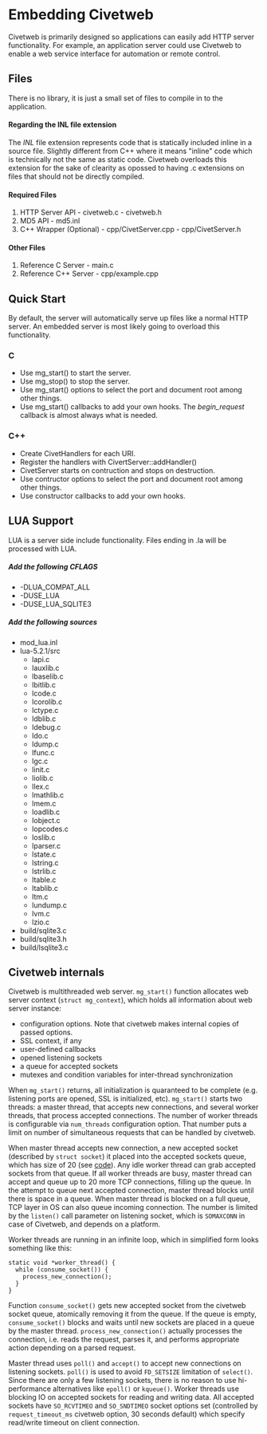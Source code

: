 Embedding Civetweb
=========

Civetweb is primarily designed so applications can easily add HTTP server functionality.  For example, an application server could use Civetweb to enable a web service interface for automation or remote control.

Files
------

There is no library, it is just a small set of files to compile in to the application.

#### Regarding the INL file extension
The *INL* file extension represents code that is statically included inline in a source file.  Slightly different from C++ where it means "inline" code which is technically not the same as static code. Civetweb overloads this extension for the sake of clearity as opossed to having .c extensions on files that should not be directly compiled.

#### Required Files

  1. HTTP Server API
    - civetweb.c
    - civetweb.h
  2. MD5 API
    - md5.inl
  3. C++ Wrapper (Optional)
    - cpp/CivetServer.cpp
    - cpp/CivetServer.h

#### Other Files

  1. Reference C Server
    - main.c
  2. Reference C++ Server
    - cpp/example.cpp

Quick Start
------

By default, the server will automatically serve up files like a normal HTTP server.  An embedded server is most likely going to overload this functionality.

### C
  - Use mg_start() to start the server.
  - Use mg_stop() to stop the server.
  - Use mg_start() options to select the port and document root among other things.
  - Use mg_start() callbacks to add your own hooks.  The *begin_request* callback is almost always what is needed.

### C++
  - Create CivetHandlers for each URI.
  - Register the handlers with CivertServer::addHandler()
  - CivetServer starts on contruction and stops on destruction.
  - Use contructor options to select the port and document root among other things.
  - Use constructor callbacks to add your own hooks.

LUA Support
------

LUA is a server side include functionality.  Files ending in .la will be processed with LUA.

##### Add the following CFLAGS

  - -DLUA_COMPAT_ALL
  - -DUSE_LUA
  - -DUSE_LUA_SQLITE3

##### Add the following sources

  - mod_lua.inl
  - lua-5.2.1/src
     + lapi.c
     + lauxlib.c
     + lbaselib.c
     + lbitlib.c
     + lcode.c
     + lcorolib.c
     + lctype.c
     + ldblib.c
     + ldebug.c
     + ldo.c
     + ldump.c
     + lfunc.c
     + lgc.c
     + linit.c
     + liolib.c
     + llex.c
     + lmathlib.c
     + lmem.c
     + loadlib.c
     + lobject.c
     + lopcodes.c
     + loslib.c
     + lparser.c
     + lstate.c
     + lstring.c
     + lstrlib.c
     + ltable.c
     + ltablib.c
     + ltm.c
     + lundump.c
     + lvm.c
     + lzio.c
  - build/sqlite3.c
  - build/sqlite3.h
  - build/lsqlite3.c


Civetweb internals
------

Civetweb is multithreaded web server. `mg_start()` function allocates
web server context (`struct mg_context`), which holds all information
about web server instance:

- configuration options. Note that civetweb makes internal copies of
  passed options.
- SSL context, if any
- user-defined callbacks
- opened listening sockets
- a queue for accepted sockets
- mutexes and condition variables for inter-thread synchronization

When `mg_start()` returns, all initialization is quaranteed to be complete
(e.g. listening ports are opened, SSL is initialized, etc). `mg_start()` starts
two threads: a master thread, that accepts new connections, and several
worker threads, that process accepted connections. The number of worker threads
is configurable via `num_threads` configuration option. That number puts a
limit on number of simultaneous requests that can be handled by civetweb.

When master thread accepts new connection, a new accepted socket (described by
`struct socket`) it placed into the accepted sockets queue,
which has size of 20 (see [code](https://github.com/sunsetbrew/civetweb/blob/3892e0199e6ca9613b160535d9d107ede09daa43/civetweb.c#L486)). Any idle worker thread
can grab accepted sockets from that queue. If all worker threads are busy,
master thread can accept and queue up to 20 more TCP connections,
filling up the queue.
In the attempt to queue next accepted connection, master thread blocks
until there is space in a queue. When master thread is blocked on a
full queue, TCP layer in OS can also queue incoming connection.
The number is limited by the `listen()` call parameter on listening socket,
which is `SOMAXCONN` in case of Civetweb, and depends on a platform.

Worker threads are running in an infinite loop, which in simplified form
looks something like this:

    static void *worker_thread() {
      while (consume_socket()) {
        process_new_connection();
      }
    }

Function `consume_socket()` gets new accepted socket from the civetweb socket
queue, atomically removing it from the queue. If the queue is empty,
`consume_socket()` blocks and waits until new sockets are placed in a queue
by the master thread. `process_new_connection()` actually processes the
connection, i.e. reads the request, parses it, and performs appropriate action
depending on a parsed request.

Master thread uses `poll()` and `accept()` to accept new connections on
listening sockets. `poll()` is used to avoid `FD_SETSIZE` limitation of
`select()`. Since there are only a few listening sockets, there is no reason
to use hi-performance alternatives like `epoll()` or `kqueue()`. Worker
threads use blocking IO on accepted sockets for reading and writing data.
All accepted sockets have `SO_RCVTIMEO` and `SO_SNDTIMEO` socket options set
(controlled by `request_timeout_ms` civetweb option, 30 seconds default) which
specify read/write timeout on client connection.
